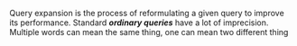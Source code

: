 Query expansion is the process of reformulating a given query to improve its performance.
Standard ***ordinary queries*** have a lot of imprecision. Multiple words can mean the same thing, one can mean two different thing